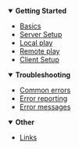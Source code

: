 <!-- docs/_sidebar.md -->

<details open>
<summary><b>Getting Started</b></summary>

- [Basics](README)
- [Server Setup](_pages/Setup0)
 - [Local play](_pages/Setup2)
 - [Remote play](_pages/Setup3)
- [Client Setup](_pages/ClientSetup)
	
</details>
<details open>
<summary><b>Troubleshooting</b></summary>
	
- [Common errors](_pages/T_CommonErrors)
- [Error reporting](_pages/T_ErrorReporting)
- [Error messages](_pages/T_ErrorMessages)
	
</details>
<details open>
<summary><b>Other</b></summary>

- [Links](_pages/Links)

</details>
